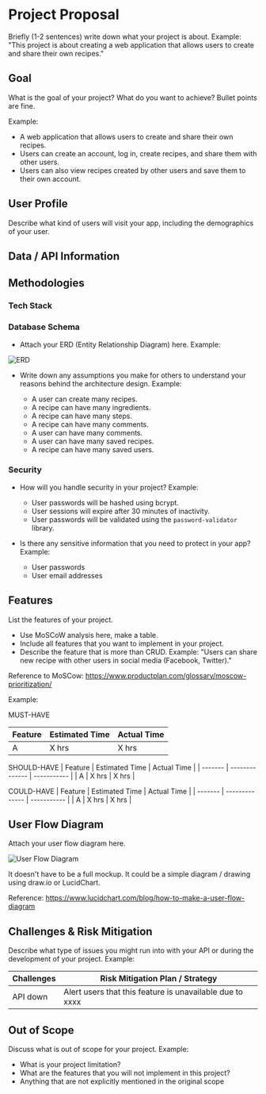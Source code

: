 # Project Proposal

Briefly (1-2 sentences) write down what your project is about. Example: "This project is about creating a web application that allows users to create and share their own recipes."

## Goal

What is the goal of your project? What do you want to achieve? Bullet points are fine.

Example: 

- A web application that allows users to create and share their own recipes. 
- Users can create an account, log in, create recipes, and share them with other users. 
- Users can also view recipes created by other users and save them to their own account.

## User Profile

Describe what kind of users will visit your app, including the demographics of your user.

## Data / API Information

## Methodologies

### Tech Stack

### Database Schema

- Attach your ERD (Entity Relationship Diagram) here. Example:

![ERD](/path/to/image.png)

- Write down any assumptions you make for others to understand your reasons behind the architecture design. Example:

  - A user can create many recipes.
  - A recipe can have many ingredients.
  - A recipe can have many steps.
  - A recipe can have many comments.
  - A user can have many comments.
  - A user can have many saved recipes.
  - A recipe can have many saved users.

### Security

- How will you handle security in your project? Example:

  - User passwords will be hashed using bcrypt.
  - User sessions will expire after 30 minutes of inactivity.
  - User passwords will be validated using the `password-validator` library.

- Is there any sensitive information that you need to protect in your app? Example:

  - User passwords
  - User email addresses

## Features

List the features of your project. 

- Use MoSCoW analysis here, make a table.
- Include all features that you want to implement in your project.
- Describe the feature that is more than CRUD. Example: "Users can share new recipe with other users in social media (Facebook, Twitter)."

Reference to MoSCow: https://www.productplan.com/glossary/moscow-prioritization/ 

Example:

MUST-HAVE

| Feature | Estimated Time | Actual Time |
| ------- | -------------- | ----------- |
| A       | X hrs          | X hrs       |

SHOULD-HAVE
| Feature | Estimated Time | Actual Time |
| ------- | -------------- | ----------- |
| A       | X hrs          | X hrs       |

COULD-HAVE
| Feature | Estimated Time | Actual Time |
| ------- | -------------- | ----------- |
| A       | X hrs          | X hrs       |


## User Flow Diagram

Attach your user flow diagram here. 

![User Flow Diagram](/path/to/image.png)

It doesn't have to be a full mockup. It could be a simple diagram / drawing using draw.io or LucidChart.

Reference: https://www.lucidchart.com/blog/how-to-make-a-user-flow-diagram 

## Challenges & Risk Mitigation

Describe what type of issues you might run into with your API or during the development of your project. Example:

| Challenges     | Risk Mitigation Plan / Strategy |
| -------------- | ------------------------------- |
| API down       | Alert users that this feature is unavailable due to xxxx |

## Out of Scope

Discuss what is out of scope for your project. Example:

- What is your project limitation?
- What are the features that you will not implement in this project?
- Anything that are not explicitly mentioned in the original scope